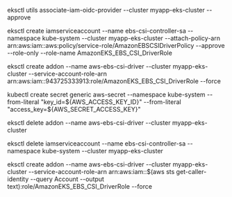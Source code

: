 eksctl utils associate-iam-oidc-provider --cluster myapp-eks-cluster --approve

eksctl create iamserviceaccount --name ebs-csi-controller-sa --namespace kube-system --cluster myapp-eks-cluster --attach-policy-arn arn:aws:iam::aws:policy/service-role/AmazonEBSCSIDriverPolicy --approve --role-only --role-name AmazonEKS_EBS_CSI_DriverRole

eksctl create addon --name aws-ebs-csi-driver --cluster myapp-eks-cluster --service-account-role-arn arn:aws:iam::943725333913:role/AmazonEKS_EBS_CSI_DriverRole --force

kubectl create secret generic aws-secret --namespace kube-system --from-literal "key_id=${AWS_ACCESS_KEY_ID}" --from-literal "access_key=${AWS_SECRET_ACCESS_KEY}"

eksctl delete addon --name aws-ebs-csi-driver --cluster myapp-eks-cluster

eksctl delete iamserviceaccount --name ebs-csi-controller-sa --namespace kube-system --cluster myapp-eks-cluster 

eksctl create addon --name aws-ebs-csi-driver --cluster myapp-eks-cluster --service-account-role-arn arn:aws:iam::$(aws sts get-caller-identity --query Account --output text):role/AmazonEKS_EBS_CSI_DriverRole --force
